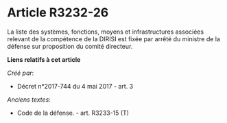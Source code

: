 # Article R3232-26

La liste des systèmes, fonctions, moyens et infrastructures associées relevant de la compétence de la DIRISI est fixée par
arrêté du ministre de la défense sur proposition du comité directeur.

**Liens relatifs à cet article**

_Créé par_:

  - Décret n°2017-744 du 4 mai 2017 - art. 3

_Anciens textes_:

  - Code de la défense. - art. R3233-15 (T)
